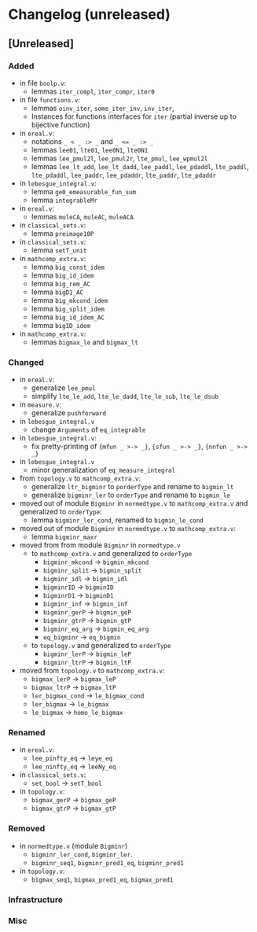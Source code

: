 # Changelog (unreleased)

## [Unreleased]

### Added

- in file `boolp.v`:
  + lemmas `iter_compl`, `iter_compr`, `iter0`
- in file `functions.v`:
  + lemmas `oinv_iter`, `some_iter_inv`, `inv_iter`,
  + Instances for functions interfaces for `iter` (partial inverse up to 
      bijective function) 
- in `ereal.v`:
  + notations `_ < _ :> _` and `_ <= _ :> _`
  + lemmas `lee01`, `lte01`, `lee0N1`, `lte0N1`
  + lemmas `lee_pmul2l`, `lee_pmul2r`, `lte_pmul`, `lee_wpmul2l`
  + lemmas `lee_lt_add`, `lee_lt_dadd`, `lee_paddl`, `lee_pdaddl`,
    `lte_paddl`, `lte_pdaddl`, `lee_paddr`, `lee_pdaddr`,
    `lte_paddr`, `lte_pdaddr`
- in `lebesgue_integral.v`:
  + lemma `ge0_emeasurable_fun_sum`
  + lemma `integrableMr`
- in `ereal.v`:
  + lemmas `muleCA`, `muleAC`, `muleACA`
- in `classical_sets.v`:
  + lemma `preimage10P`
- in `classical_sets.v`:
  + lemma `setT_unit`
- in `mathcomp_extra.v`:
  + lemma `big_const_idem`
  + lemma `big_id_idem`
  + lemma `big_rem_AC`
  + lemma `bigD1_AC`
  + lemma `big_mkcond_idem`
  + lemma `big_split_idem`
  + lemma `big_id_idem_AC`
  + lemma `bigID_idem`
- in `mathcomp_extra.v`:
  + lemmas `bigmax_le` and `bigmax_lt`

### Changed

- in `ereal.v`:
  + generalize `lee_pmul`
  + simplify `lte_le_add`, `lte_le_dadd`, `lte_le_sub`, `lte_le_dsub`
- in `measure.v`:
  + generalize `pushforward`
- in `lebesgue_integral.v`
  + change `Arguments` of `eq_integrable`
- in `lebesgue_integral.v`:
  + fix pretty-printing of `{mfun _ >-> _}`, `{sfun _ >-> _}`, `{nnfun _ >-> _}`
- in `lebesgue_integral.v`
  + minor generalization of `eq_measure_integral`
- from `topology.v` to `mathcomp_extra.v`:
  + generalize `ltr_bigminr` to `porderType` and rename to `bigmin_lt`
  + generalize `bigminr_ler` to `orderType` and rename to `bigmin_le`
- moved out of module `Bigminr` in `normedtype.v` to `mathcomp_extra.v` and generalized to `orderType`:
  + lemma `bigminr_ler_cond`, renamed to `bigmin_le_cond`
- moved out of module `Bigminr` in `normedtype.v` to `mathcomp_extra.v`:
  + lemma `bigminr_maxr`
- moved from from module `Bigminr` in `normedtype.v`
  + to `mathcomp_extra.v` and generalized to `orderType`
    * `bigminr_mkcond` -> `bigmin_mkcond`
    * `bigminr_split` -> `bigmin_split`
    * `bigminr_idl` -> `bigmin_idl`
    * `bigminrID` -> `bigminID`
    * `bigminrD1` -> `bigminD1`
    * `bigminr_inf` -> `bigmin_inf`
    * `bigminr_gerP` -> `bigmin_geP`
    * `bigminr_gtrP` -> ``bigmin_gtP``
    * `bigminr_eq_arg` -> `bigmin_eq_arg`
    * `eq_bigminr` -> `eq_bigmin`
  + to `topology.v` and generalized to `orderType`
    * `bigminr_lerP` -> `bigmin_leP`
    * `bigminr_ltrP` -> `bigmin_ltP`
- moved from `topology.v` to `mathcomp_extra.v`:
  + `bigmax_lerP` -> `bigmax_leP`
  + `bigmax_ltrP` -> `bigmax_ltP`
  + `ler_bigmax_cond` -> `le_bigmax_cond`
  + `ler_bigmax` -> `le_bigmax`
  + `le_bigmax` -> `homo_le_bigmax`

### Renamed

- in `ereal.v`:
  + `lee_pinfty_eq` -> `leye_eq`
  + `lee_ninfty_eq` -> `leeNy_eq`
- in `classical_sets.v`:
  + `set_bool` -> `setT_bool`
- in `topology.v`:
  + `bigmax_gerP` -> `bigmax_geP`
  + `bigmax_gtrP` -> `bigmax_gtP`

### Removed

- in `normedtype.v` (module `Bigminr`)
  + `bigminr_ler_cond`, `bigminr_ler`.
  + `bigminr_seq1`, `bigminr_pred1_eq`, `bigminr_pred1`
- in `topology.v`:
  + `bigmax_seq1`, `bigmax_pred1_eq`, `bigmax_pred1`

### Infrastructure

### Misc
